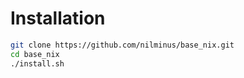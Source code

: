 # Installation
```sh
git clone https://github.com/nilminus/base_nix.git
cd base_nix
./install.sh
```
